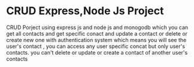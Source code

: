 # CRUD Express,Node Js Project
CRUD Porject using express js and node js and monogodb which you can get all contacts and get specific conact and update a contact or delete or create new one
with authentication system which means you will see the user's contact , you can access any user specific concat but only user's contacts. you can't delete or update or create a contact of another user's contacts